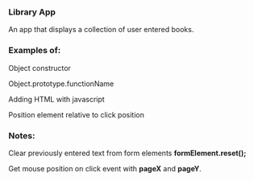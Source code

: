 ### Library App

An app that displays a collection of user entered books.

### Examples of:

Object constructor

Object.prototype.functionName

Adding HTML with javascript

Position element relative to click position

### Notes:

Clear previously entered text from form elements **formElement.reset();**

Get mouse position on click event with **pageX** and **pageY**.
